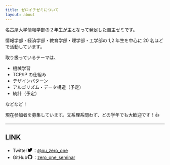 ```yaml
---
title: ゼロイチゼミについて
layout: about
---
```


名古屋大学情報学部の２年生が主となって発足した自主ゼミです。

情報学部・経済学部・教育学部・理学部・工学部の 1,2 年生を中心に 20 名ほどで活動しています。

取り扱っているテーマは、

- 機械学習
- TCP/IP の仕組み
- デザインパターン
- アルゴリズム・データ構造（予定）
- 統計（予定）

などなど！

現在参加者を募集しています。文系理系問わず、どの学年でも大歓迎です！👍

---

## LINK

- Twitter<svg xmlns="http://www.w3.org/2000/svg" viewBox="0 -3 24 24" width="18" height="18"><path fill="none" d="M0 0h24v24H0z"/><path d="M22.162 5.656a8.384 8.384 0 0 1-2.402.658A4.196 4.196 0 0 0 21.6 4c-.82.488-1.719.83-2.656 1.015a4.182 4.182 0 0 0-7.126 3.814 11.874 11.874 0 0 1-8.62-4.37 4.168 4.168 0 0 0-.566 2.103c0 1.45.738 2.731 1.86 3.481a4.168 4.168 0 0 1-1.894-.523v.052a4.185 4.185 0 0 0 3.355 4.101 4.21 4.21 0 0 1-1.89.072A4.185 4.185 0 0 0 7.97 16.65a8.394 8.394 0 0 1-6.191 1.732 11.83 11.83 0 0 0 6.41 1.88c7.693 0 11.9-6.373 11.9-11.9 0-.18-.005-.362-.013-.54a8.496 8.496 0 0 0 2.087-2.165z"/></svg>：<a href="https://twitter.com/nu_zero_one">@nu_zero_one
  </a>
- GitHub<svg xmlns="http://www.w3.org/2000/svg" viewBox="0 -3 24 24" width="18" height="18"><path fill="none" d="M0 0h24v24H0z"/><path d="M12 2C6.475 2 2 6.475 2 12a9.994 9.994 0 0 0 6.838 9.488c.5.087.687-.213.687-.476 0-.237-.013-1.024-.013-1.862-2.512.463-3.162-.612-3.362-1.175-.113-.288-.6-1.175-1.025-1.413-.35-.187-.85-.65-.013-.662.788-.013 1.35.725 1.538 1.025.9 1.512 2.338 1.087 2.912.825.088-.65.35-1.087.638-1.337-2.225-.25-4.55-1.113-4.55-4.938 0-1.088.387-1.987 1.025-2.688-.1-.25-.45-1.275.1-2.65 0 0 .837-.262 2.75 1.026a9.28 9.28 0 0 1 2.5-.338c.85 0 1.7.112 2.5.337 1.912-1.3 2.75-1.024 2.75-1.024.55 1.375.2 2.4.1 2.65.637.7 1.025 1.587 1.025 2.687 0 3.838-2.337 4.688-4.562 4.938.362.312.675.912.675 1.85 0 1.337-.013 2.412-.013 2.75 0 .262.188.574.688.474A10.016 10.016 0 0 0 22 12c0-5.525-4.475-10-10-10z"/></svg>：<a href="https://github.com/zero-one-seminar">zero_one_seminar</a>
